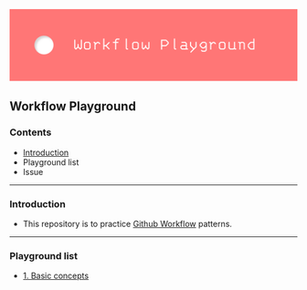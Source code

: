 ![banner](assets/banner.png)
## Workflow Playground

### Contents
* [Introduction](#Introduction)
* Playground list
* Issue
-----
### Introduction
* This repository is to practice [Github Workflow](https://docs.github.com/en/actions) patterns.
-----
### Playground list
* [1. Basic concepts]("https://github.com/smoothbear/workflow-playground/tree/main/1.%20Basic%20concepts")
